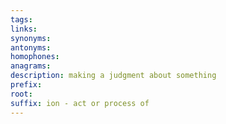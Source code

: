 ```yaml
---
tags: 
links: 
synonyms: 
antonyms: 
homophones: 
anagrams: 
description: making a judgment about something
prefix: 
root: 
suffix: ion - act or process of
---
```

